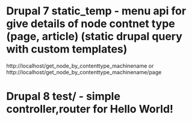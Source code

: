 # Drupal 7 static_temp - menu api for give details of node contnet type  (page, article)  (static drupal query with custom templates)
http://localhost/get_node_by_contenttype_machinename or http://localhost/get_node_by_contenttype_machinename/page




# Drupal 8 test/ - simple controller,router for Hello World! 
